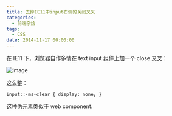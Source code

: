 ```yaml
---
title: 去掉IE11中input右侧的关闭叉叉
categories:
  - 前端杂烩
tags:
  - CSS
date: 2014-11-17 00:00:00
---
```



在 IE11 下，浏览器自作多情在 text input 组件上加一个 close 叉叉：

![image](/blogimgs/2014/11/17/825ef988-6e3e-11e4-900a-5fadd3465d94.png)<!--<source src="https://cloud.githubusercontent.com/assets/2698003/5064209/825ef988-6e3e-11e4-900a-5fadd3465d94.png">-->

这么整：

    input::-ms-clear { display: none; } 
    
这种伪元素类似于 web component.
